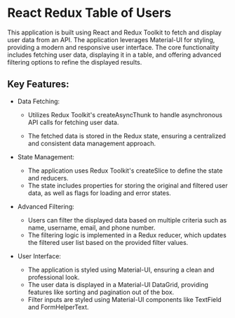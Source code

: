 # React Redux Table of Users

This application is built using React and Redux Toolkit to fetch and display user data from an API. The application leverages Material-UI for styling, providing a modern and responsive user interface. The core functionality includes fetching user data, displaying it in a table, and offering advanced filtering options to refine the displayed results.

## Key Features:

- Data Fetching:

  - Utilizes Redux Toolkit's createAsyncThunk to handle      asynchronous API calls for fetching user data.

  - The fetched data is stored in the Redux state, ensuring a  centralized and consistent data management approach.

- State Management:

  - The application uses Redux Toolkit's createSlice to define the state and reducers.
  - The state includes properties for storing the original and filtered user data, as well as flags for loading and error states.

- Advanced Filtering:

  - Users can filter the displayed data based on multiple criteria such as name, username, email, and phone number.
  - The filtering logic is implemented in a Redux reducer, which updates the filtered user list based on the provided filter values.

- User Interface:

  - The application is styled using Material-UI, ensuring a clean and professional look.
  - The user data is displayed in a Material-UI DataGrid, providing features like sorting and pagination out of the box.
  - Filter inputs are styled using Material-UI components like TextField and FormHelperText.